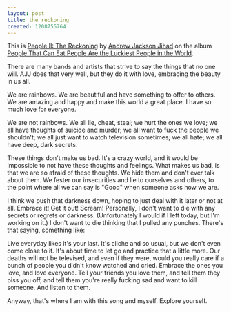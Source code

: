 ```yaml
---
layout: post
title: the reckoning
created: 1208755764
---
```



This is [People II: The Reckoning](http://www.songmeanings.net/lyric.php?lid=3530822107858688565 "Lyrics at Song Meaning: People II: The Reckoning") by [Andrew Jackson Jihad](http://andrewjacksonjihad.com/ "Andrew Jackson Jihad") on the album [People That Can Eat People Are the Luckiest People in the World](http://www.absolutepunk.net/showthread.php?t=270018 "Absolute Punk review: People That Can Eat People Are the Luckiest People in the World").

There are many bands and artists that strive to say the things that no one will. AJJ does that very well, but they do it with love, embracing the beauty in us all.

We are rainbows. We are beautiful and have something to offer to others. We are amazing and happy and make this world a great place. I have so much love for everyone.

We are not rainbows. We all lie, cheat, steal; we hurt the ones we love; we all have thoughts of suicide and murder; we all want to fuck the people we shouldn't; we all just want to watch television sometimes; we all hate; we all have deep, dark secrets.

These things don't make us bad. It's a crazy world, and it would be impossible to not have these thoughts and feelings. What makes us bad, is that we are so afraid of these thoughts. We hide them and don't ever talk about them. We fester our insecurities and lie to ourselves and others, to the point where all we can say is "Good" when someone asks how we are.

I think we push that darkness down, hoping to just deal with it later or not at all. Embrace it! Get it out! Scream! Personally, I don't want to die with any secrets or regrets or darkness. (Unfortunately I would if I left today, but I'm working on it.) I don't want to die thinking that I pulled any punches. There's that saying, something like:

>   
Live everyday likes it's your last.
It's cliche and so usual, but we don't even come close to it. It's about time to let go and practice that a little more. Our deaths will not be televised, and even if they were, would you really care if a bunch of people you didn't know watched and cried. Embrace the ones you love, and love everyone. Tell your friends you love them, and tell them they piss you off, and tell them you're really fucking sad and want to kill someone. And listen to them. 

Anyway, that's where I am with this song and myself. Explore yourself.



